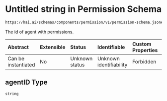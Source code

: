# Untitled string in Permission Schema

```txt
https://hai.ai/schemas/components/permission/v1/permission-schema.json#/properties/agentID
```

The id of agent with permissions.

| Abstract            | Extensible | Status         | Identifiable            | Custom Properties | Additional Properties | Access Restrictions | Defined In                                                                                                       |
| :------------------ | :--------- | :------------- | :---------------------- | :---------------- | :-------------------- | :------------------ | :--------------------------------------------------------------------------------------------------------------- |
| Can be instantiated | No         | Unknown status | Unknown identifiability | Forbidden         | Allowed               | none                | [permission.schema.json\*](../../schemas/components/permission/v1/permission.schema.json "open original schema") |

## agentID Type

`string`
